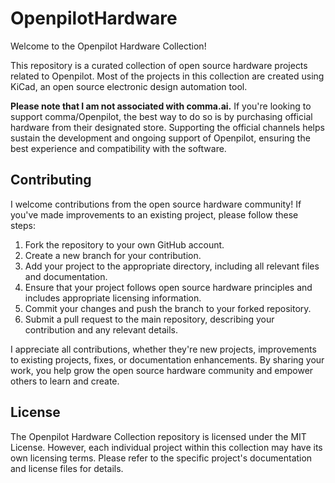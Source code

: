 # OpenpilotHardware

Welcome to the Openpilot Hardware Collection!

This repository is a curated collection of open source hardware projects related to Openpilot.
Most of the projects in this collection are created using KiCad, an open source electronic design automation tool.

**Please note that I am not associated with comma.ai.**
If you're looking to support comma/Openpilot, the best way to do so is by purchasing official hardware from their designated store. 
Supporting the official channels helps sustain the development and ongoing support of Openpilot, ensuring the best experience and compatibility with the software.

## Contributing
I welcome contributions from the open source hardware community!
If you've made improvements to an existing project, please follow these steps:

1. Fork the repository to your own GitHub account.
2. Create a new branch for your contribution.
3. Add your project to the appropriate directory, including all relevant files and documentation.
4. Ensure that your project follows open source hardware principles and includes appropriate licensing information.
5. Commit your changes and push the branch to your forked repository.
6. Submit a pull request to the main repository, describing your contribution and any relevant details.

I appreciate all contributions, whether they're new projects, improvements to existing projects, fixes, or documentation enhancements. 
By sharing your work, you help grow the open source hardware community and empower others to learn and create.

## License
The Openpilot Hardware Collection repository is licensed under the MIT License. 
However, each individual project within this collection may have its own licensing terms. 
Please refer to the specific project's documentation and license files for details.
